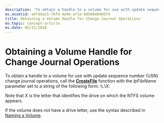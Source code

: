 ```yaml
---
description: 'To obtain a handle to a volume for use with update sequence number (USN) change journal operations, call the CreateFile function with the lpFileName parameter set to a string of the following form: \\\\.\\X.'
ms.assetid: a4f4dac5-76fd-4e9e-a71e-665684840d74
title: Obtaining a Volume Handle for Change Journal Operations
ms.topic: concept-article
ms.date: 05/31/2018
---
```


# Obtaining a Volume Handle for Change Journal Operations

To obtain a handle to a volume for use with update sequence number (USN) change journal operations, call the [**CreateFile**](/windows/desktop/api/FileAPI/nf-fileapi-createfilea) function with the *lpFileName* parameter set to a string of the following form: \\\\.\\*X*:

Note that *X* is the letter that identifies the drive on which the NTFS volume appears.

If the volume does not have a drive letter, use the syntax described in [Naming a Volume](naming-a-volume.md).

 

 




